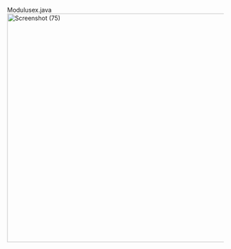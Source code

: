 Modulusex.java<img width="1366" height="532" alt="Screenshot (75)" src="https://github.com/user-attachments/assets/1cad9f0b-d64e-4161-bc99-4c0dfb49af58" />
